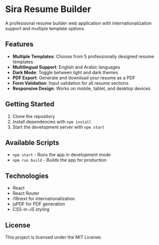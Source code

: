 # Sira Resume Builder

A professional resume builder web application with internationalization support and multiple template options.

## Features

- **Multiple Templates**: Choose from 5 professionally designed resume templates
- **Multilingual Support**: English and Arabic languages
- **Dark Mode**: Toggle between light and dark themes
- **PDF Export**: Generate and download your resume as a PDF
- **Form Validation**: Input validation for all resume sections
- **Responsive Design**: Works on mobile, tablet, and desktop devices

## Getting Started

1. Clone the repository
2. Install dependencies with `npm install`
3. Start the development server with `npm start`

## Available Scripts

- `npm start` - Runs the app in development mode
- `npm run build` - Builds the app for production

## Technologies

- React
- React Router
- i18next for internationalization
- jsPDF for PDF generation
- CSS-in-JS styling

## License

This project is licensed under the MIT License.